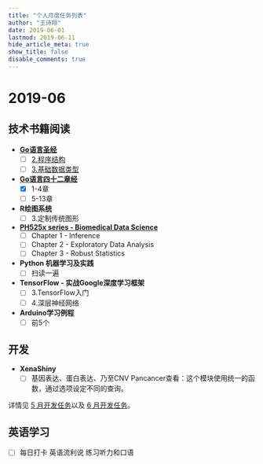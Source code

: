 ```yaml
---
title: "个人月度任务列表"
author: "王诗翔"
date: 2019-06-01
lastmod: 2019-06-11
hide_article_meta: true
show_title: false
disable_comments: true
---
```


# 2019-06

## 技术书籍阅读

- [**Go语言圣经**](https://books.studygolang.com/gopl-zh/)
  - [ ] [2.程序结构](https://books.studygolang.com/gopl-zh/ch2/ch2.html)
  - [ ] [3.基础数据类型](https://books.studygolang.com/gopl-zh/ch3/ch3.html)

- [**Go语言四十二章经**](https://www.jianshu.com/nb/29056963)
  - [x] 1-4章
  - [ ] 5-13章

- **R绘图系统**
  - [ ] 3.定制传统图形

- [**PH525x series - Biomedical Data Science**](https://genomicsclass.github.io/book/)
  - [ ] Chapter 1 - Inference
  - [ ] Chapter 2 - Exploratory Data Analysis
  - [ ] Chapter 3 - Robust Statistics

- **Python 机器学习及实践** 
  - [ ] 扫读一遍
  
- **TensorFlow - 实战Google深度学习框架**
  - [ ] 3.TensorFlow入门
  - [ ] 4.深层神经网络

- **Arduino学习例程**
  - [ ] 前5个

## 开发

- **XenaShiny**
  - [ ] 基因表达、蛋白表达、乃至CNV Pancancer查看：这个模块使用统一的函数，通过选项设定不同的查询。

详情见 [5 月开发任务](https://github.com/openbiox/XenaShiny/issues/21)以及 [6 月开发任务](https://github.com/openbiox/XenaShiny/issues/26)。

## 英语学习

- [ ] 每日打卡 英语流利说 练习听力和口语
